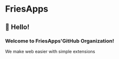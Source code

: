 # FriesApps

## 👋 Hello!
### Welcome to FriesApps'GitHub Organization!
We make web easier with simple extensions 
